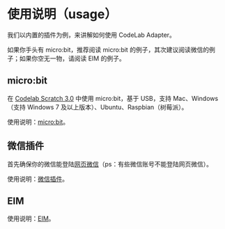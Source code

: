 # 使用说明（usage）

我们以内置的插件为例，来讲解如何使用 CodeLab Adapter。

如果你手头有 micro:bit，推荐阅读 micro:bit 的例子，其次建议阅读微信的例子；如果你空无一物，请阅读 EIM 的例子。

## micro:bit

在 [Codelab Scratch 3.0](https://scratch3v2.codelab.club) 中使用 micro:bit，基于 USB，支持 Mac、Windows（支持 Windows 7 及以上版本）、Ubuntu、Raspbian（树莓派）。

使用说明：[micro:bit](/extension_guide/microbit)。

## 微信插件

首先确保你的微信能登陆[网页微信](https://wx.qq.com/)（ps：有些微信账号不能登陆网页微信）。

使用说明：[微信插件](/extension_guide/wechat/)。

## EIM

使用说明：[EIM](/extension_guide/eim)。
